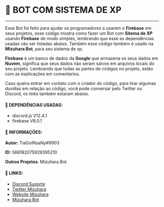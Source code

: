 # :beginner: **BOT COM SISTEMA DE XP**
---
Esse Bot foi feito para ajudar os programadores a usarem o **Firebase** em seus projetos, esse código mostra como fazer um Bot com **Sitema de XP** usando **Firebase** de modo simples, lembrando que esse as dependências usadas vão ser listadas abaixo. Também esse código também é usado na **Mizuhara Bot**, para seu sistema de xp.

**Firebase** é um banco de dados da **Google** que armazena os seus dados em **Nuvem**, significa que seus dados não seram salvos em arquivos locais do seu projeto. Lembrando que todas as partes de códigos no projeto, estão com as explicações em comentarios. 

Caso queira entrar em contato com o criador do código, para tirar algumas duvidas em relação ao código, você pode conversar pelo Twitter ou Discord, os links também estaram abaixo.

#### :ledger: DEPENDÊNCIAS USADAS:
* discord.js V12.4.1
* firebase V8.0.1

#### :bust_in_silhouette: INFORMAÇÕES:

**Autor:** TiaGoiNsaNy#9903

**ID:** 568182075929395210

**Outros Projetos**: Mizuhara Bot

#### :paperclip: LINKS: 

* [Discord Suporte](https://discord.gg/QraTZUq)
* [Twitter Mizuhara](https://twitter.com/BotMizuhara)
* [Website Mizuhara](https://www.mizuhara.tk)
* [Mizuhara Bot](https://discord.com/oauth2/authorize?client_id=694270851008167976&scope=bot&permissions=805314622)


